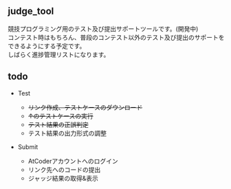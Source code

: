 ## judge\_tool
競技プログラミング用のテスト及び提出サポートツールです。(開発中)  
コンテスト時はもちろん、普段のコンテスト以外のテスト及び提出のサポートをできるようにする予定です。  
しばらく進捗管理リストになります。
## todo

* Test
    * ~~リンク作成、テストケースのダウンロード~~
    * ~~↑のテストケースの実行~~
    * ~~テスト結果の正誤判定~~
    * テスト結果の出力形式の調整

* Submit
    * AtCoderアカウントへのログイン
    * リンク先へのコードの提出
    * ジャッジ結果の取得&表示

